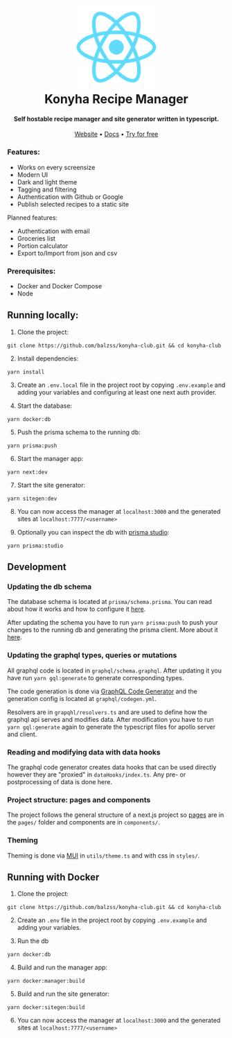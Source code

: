 <h1 align="center">
  <br>
  <a href="https://konyha.xyz"><img src="/public/logo192.png" height="192px" width="192px"></a>
  <br>
  Konyha Recipe Manager
  <br>
</h1>

<h4 align="center">Self hostable recipe manager and site generator written in typescript.</h4>

<p align="center">
  <a href="https://konyha.xyz" target="_blank" rel="noopener noreferrer">Website</a> •
  <a href="https://konyha.xyz/docs" target="_blank" rel="noopener noreferrer">Docs</a> •
  <a href="https://app.konyha.xyz" target="_blank" rel="noopener noreferrer">Try for free</a>
</p>


### Features:

- Works on every screensize
- Modern UI
- Dark and light theme
- Tagging and filtering
- Authentication with Github or Google
- Publish selected recipes to a static site

Planned features:

- Authentication with email
- Groceries list
- Portion calculator
- Export to/Import from json and csv

### Prerequisites:

- Docker and Docker Compose
- Node

## Running locally:

1. Clone the project:

```
git clone https://github.com/balzss/konyha-club.git && cd konyha-club
```

2. Install dependencies:

```
yarn install
```

3. Create an `.env.local` file in the project root by copying `.env.example` and adding your variables and configuring
   at least one next auth provider.

4. Start the database:

```
yarn docker:db
```

5. Push the prisma schema to the running db:

```
yarn prisma:push
```

6. Start the manager app:

```
yarn next:dev
```

7. Start the site generator:

```
yarn sitegen:dev
```

8. You can now access the manager at `localhost:3000` and the generated sites at `localhost:7777/<username>`

9. Optionally you can inspect the db with [prisma studio](https://www.prisma.io/studio):

```
yarn prisma:studio
```

## Development

### Updating the db schema

The database schema is located at `prisma/schema.prisma`. You can read about how it works 
and how to configure it [here](https://www.prisma.io/docs/concepts/components/prisma-schema).

After updating the schema you have to run `yarn prisma:push` to push your changes to the running db and generating the
prisma client. More about it [here](https://www.prisma.io/docs/concepts/components/prisma-migrate/db-push).

### Updating the graphql types, queries or mutations

All graphql code is located in `graphql/schema.graphql`. After updating it you have run `yarn gql:generate` to generate
corresponding types.

The code generation is done via [GraphQL Code Generator](https://www.graphql-code-generator.com/docs/getting-started)
and the generation config is located at `graphql/codegen.yml`.

Resolvers are in `grapqhl/resolvers.ts` and are used to define how the graphql api serves and modifies data. After
modification you have to run `yarn gql:generate` again to generate the typescript files for apollo server and client.

### Reading and modifying data with data hooks

The graphql code generator creates data hooks that can be used directly however they are "proxied" in
`dataHooks/index.ts`. Any pre- or postprocessing of data is done here.

### Project structure: pages and components

The project follows the general structure of a next.js project so [pages](https://nextjs.org/docs/basic-features/pages)
are in the `pages/` folder and components are in `components/`.

### Theming

Theming is done via [MUI](https://mui.com/material-ui/customization/theming/) in `utils/theme.ts` and with css in
`styles/`.

## Running with Docker

1. Clone the project:

```
git clone https://github.com/balzss/konyha-club.git && cd konyha-club
```

2. Create an `.env` file in the project root by copying `.env.example` and adding your variables.

3. Run the db

```
yarn docker:db
```

4. Build and run the manager app:

```
yarn docker:manager:build
```

5. Build and run the site generator:

```
yarn docker:sitegen:build
```

6. You can now access the manager at `localhost:3000` and the generated sites at `localhost:7777/<username>`

